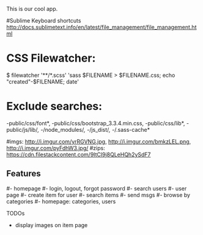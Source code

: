 This is our cool app.

#Sublime Keyboard shortcuts
http://docs.sublimetext.info/en/latest/file_management/file_management.html

# CSS Filewatcher:
$ filewatcher '**/*.scss' 'sass $FILENAME > $FILENAME.css; echo "created"-$FILENAME; date'

# Exclude searches:
-public/css/font*, -public/css/bootstrap_3.3.4.min.css, -public/css/lib*, -public/js/lib/*, -*/node_modules/*, -*/js_dist/*, -*/.sass-cache*

#imgs: http://i.imgur.com/yrRGVNG.jpg, http://i.imgur.com/bmkzLEL.png, http://i.imgur.com/pyFdhW3.jpg/
#zips: https://cdn.filestackcontent.com/9ItCl9j8QLeHQh2ySdF7

## Features
#- homepage
#- login, logout, forgot password
#- search users
#- user page
#- create item for user
#- search items
#- send msgs
#- browse by categories
#- homepage: categories, users 

TODOs
- display images on item page
